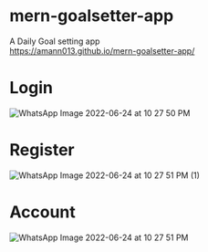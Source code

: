 # mern-goalsetter-app
A Daily Goal setting app  
https://amann013.github.io/mern-goalsetter-app/

# Login
![WhatsApp Image 2022-06-24 at 10 27 50 PM](https://user-images.githubusercontent.com/98688943/175608234-a6b871df-4092-468f-a552-c2892513fe7d.jpeg)
 
 # Register
 ![WhatsApp Image 2022-06-24 at 10 27 51 PM (1)](https://user-images.githubusercontent.com/98688943/175608383-6375f5c3-fd6c-4118-8bfb-541c508c98c9.jpeg)

# Account
![WhatsApp Image 2022-06-24 at 10 27 51 PM](https://user-images.githubusercontent.com/98688943/175608429-873d4a40-9547-44b4-ba4d-9f302666c4b4.jpeg)

